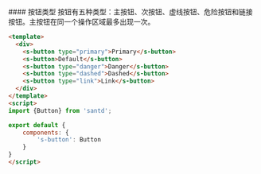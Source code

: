 <codebox>
#### 按钮类型
按钮有五种类型：主按钮、次按钮、虚线按钮、危险按钮和链接按钮。主按钮在同一个操作区域最多出现一次。


```html
<template>
  <div>
    <s-button type="primary">Primary</s-button>
    <s-button>Default</s-button>
    <s-button type="danger">Danger</s-button>
    <s-button type="dashed">Dashed</s-button>
    <s-button type="link">Link</s-button>
  </div>
</template>
<script>
import {Button} from 'santd';

export default {
    components: {
        's-button': Button
    }
}
</script>
```
</codebox>